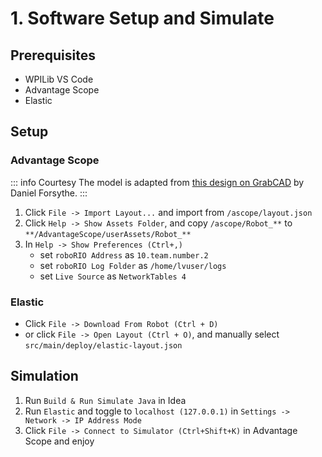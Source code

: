 # 1. Software Setup and Simulate

## Prerequisites

- WPILib VS Code
- Advantage Scope
- Elastic

<!-- ## General
1. [Download]() and unzip it.
2. Run `./gradlew` to download gradle and needed vendordeps
3. Run `./gradlew tasks` to see available options -->

## Setup

### Advantage Scope

::: info Courtesy
The model is adapted from [this design on GrabCAD](https://grabcad.com/library/frc-intake-1) by Daniel Forsythe.
:::

1. Click `File -> Import Layout...` and import from `/ascope/layout.json`
2. Click `Help -> Show Assets Folder`, and copy `/ascope/Robot_**` to `**/AdvantageScope/userAssets/Robot_**`
3. In `Help -> Show Preferences (Ctrl+,)`
    - set `roboRIO Address` as `10.team.number.2`
    - set `roboRIO Log Folder` as `/home/lvuser/logs`
    - set `Live Source` as `NetworkTables 4`

### Elastic

- Click `File -> Download From Robot (Ctrl + D)`
- or click `File -> Open Layout (Ctrl + O)`, and manually select `src/main/deploy/elastic-layout.json`

## Simulation

1. Run `Build & Run Simulate Java` in Idea
2. Run `Elastic` and toggle to `localhost (127.0.0.1)` in `Settings -> Network -> IP Address Mode`
3. Click `File -> Connect to Simulator (Ctrl+Shift+K)` in Advantage Scope and enjoy